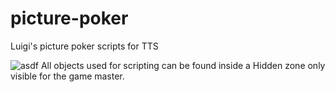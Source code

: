 # picture-poker

Luigi's picture poker scripts for TTS

![asdf](resources/otayy8.gif)
All objects used for scripting can be found inside a Hidden zone only visible for the game master.
